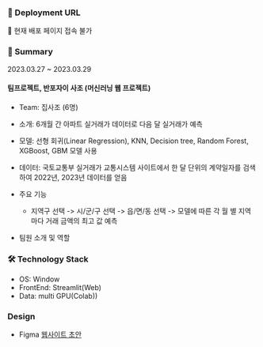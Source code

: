 ### 🔗 Deployment URL
🔗 현재 배포 페이지 접속 불가

### 📌 Summary

2023.03.27 ~ 2023.03.29

#### 팀프로젝트, 반포자이 사조 (머신러닝 웹 프로젝트)
- Team: 집사조 (6명)
- 소개: 6개월 간 아파트 실거래가 데이터로 다음 달 실거래가 예측
- 모델: 선형 회귀(Linear Regression), KNN, Decision tree, Random Forest, XGBoost, GBM 모델 사용
- 데이터: 국토교통부 실거래가 교통시스템 사이트에서 한 달 단위의 계약일자를 검색하여 2022년, 2023년 데이터를 얻음

- 주요 기능
  - 지역구 선택 -> 시/군/구 선택 -> 읍/면/동 선택 -> 모델에 따른 각 월 별 지역마다 거래 금액의 최고 값 예측


- 팀원 소개 및 역할

[](https://github.com/jaiwon880/Gangsil/assets/71927533/a2ca441a-488f-4c64-974e-a974829f087c)


### 🛠️ Technology Stack

- OS: Window
- FrontEnd: Streamlit(Web)
- Data: multi GPU(Colab))



### Design
- Figma
[웹사이트 초안](https://www.figma.com/file/9apkb2BW0hddbRu74zhKKK/%EB%B0%98%ED%8F%AC%EC%9E%90%EC%9D%B4-%EC%82%AC%EC%A1%B0?type=design&node-id=0-1&mode=design)
